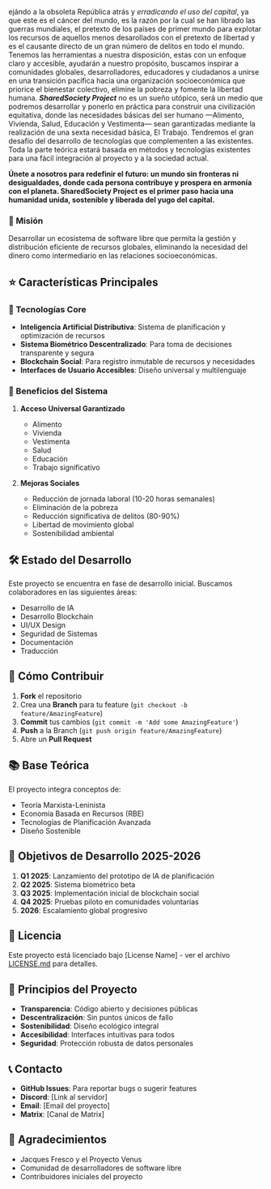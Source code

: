 ejándo a la obsoleta República atrás y *erradicando el uso del capital*, ya que este es el cáncer del mundo, es la razón por la cual se han librado las guerras mundiales, el pretexto de los países de primer mundo para explotar los recursos de aquellos menos desarollados con el pretexto de libertad y es el causante directo de un gran número de delitos en todo el mundo.
Tenemos las herramientas a nuestra disposición, estas con un enfoque claro y accesible, ayudarán a nuestro propósito, buscamos inspirar a comunidades globales, desarrolladores, educadores y ciudadanos a unirse en una transición pacífica hacia una organización socioeconómica que priorice el bienestar colectivo, elimine la pobreza y fomente la libertad humana. ***SharedSociety Project*** no es un sueño utópico, será un medio que podremos desarrollar y ponerlo en práctica para construir una civilización equitativa, donde las necesidades básicas del ser humano —Alimento, Vivienda, Salud, Educación y Vestimenta— sean garantizadas mediante la realización de una sexta necesidad básica, El Trabajo. Tendremos el gran desafío del desarrollo de tecnologías que complementen a las existentes. Toda la parte teórica estará basada en métodos y tecnologías existentes para una fácil integración al proyecto y a la sociedad actual.

**Únete a nosotros para redefinir el futuro: un mundo sin fronteras ni desigualdades, donde cada persona contribuye y prospera en armonía con el planeta. SharedSociety Project es el primer paso hacia una humanidad unida, sostenible y liberada del yugo del capital.**


### 🎯 Misión
Desarrollar un ecosistema de software libre que permita la gestión y distribución eficiente de recursos globales, eliminando la necesidad del dinero como intermediario en las relaciones socioeconómicas.

## ⭐ Características Principales

### 🤖 Tecnologías Core
- **Inteligencia Artificial Distributiva**: Sistema de planificación y optimización de recursos
- **Sistema Biométrico Descentralizado**: Para toma de decisiones transparente y segura
- **Blockchain Social**: Para registro inmutable de recursos y necesidades
- **Interfaces de Usuario Accesibles**: Diseño universal y multilenguaje

### 🎁 Beneficios del Sistema
1. **Acceso Universal Garantizado**
   - Alimento
   - Vivienda
   - Vestimenta
   - Salud
   - Educación
   - Trabajo significativo

2. **Mejoras Sociales**
   - Reducción de jornada laboral (10-20 horas semanales)
   - Eliminación de la pobreza
   - Reducción significativa de delitos (80-90%)
   - Libertad de movimiento global
   - Sostenibilidad ambiental

## 🛠️ Estado del Desarrollo

Este proyecto se encuentra en fase de desarrollo inicial. Buscamos colaboradores en las siguientes áreas:
- Desarrollo de IA
- Desarrollo Blockchain
- UI/UX Design
- Seguridad de Sistemas
- Documentación
- Traducción

## 🤝 Cómo Contribuir

1. **Fork** el repositorio
2. Crea una **Branch** para tu feature (`git checkout -b feature/AmazingFeature`)
3. **Commit** tus cambios (`git commit -m 'Add some AmazingFeature'`)
4. **Push** a la Branch (`git push origin feature/AmazingFeature`)
5. Abre un **Pull Request**

## 📚 Base Teórica

El proyecto integra conceptos de:
- Teoría Marxista-Leninista
- Economía Basada en Recursos (RBE)
- Tecnologías de Planificación Avanzada
- Diseño Sostenible

## 🎯 Objetivos de Desarrollo 2025-2026

1. **Q1 2025**: Lanzamiento del prototipo de IA de planificación
2. **Q2 2025**: Sistema biométrico beta
3. **Q3 2025**: Implementación inicial de blockchain social
4. **Q4 2025**: Pruebas piloto en comunidades voluntarias
5. **2026**: Escalamiento global progresivo

## 📄 Licencia

Este proyecto está licenciado bajo [License Name] - ver el archivo [LICENSE.md](LICENSE.md) para detalles.

## 🌟 Principios del Proyecto

- **Transparencia**: Código abierto y decisiones públicas
- **Descentralización**: Sin puntos únicos de fallo
- **Sostenibilidad**: Diseño ecológico integral
- **Accesibilidad**: Interfaces intuitivas para todos
- **Seguridad**: Protección robusta de datos personales

## 📞 Contacto

- **GitHub Issues**: Para reportar bugs o sugerir features
- **Discord**: [Link al servidor]
- **Email**: [Email del proyecto]
- **Matrix**: [Canal de Matrix]

## 🙏 Agradecimientos

- Jacques Fresco y el Proyecto Venus
- Comunidad de desarrolladores de software libre
- Contribuidores iniciales del proyecto
